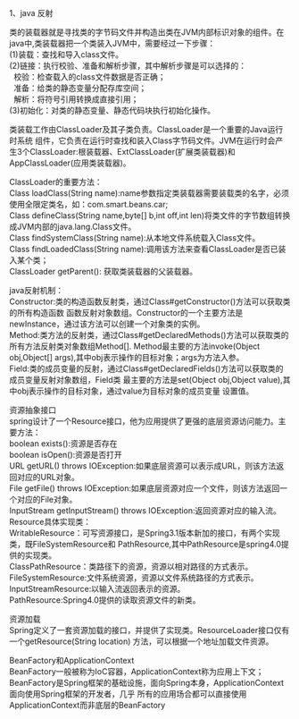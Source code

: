 1、java 反射

类的装载器就是寻找类的字节码文件并构造出类在JVM内部标识对象的组件。在java中,类装载器把一个类装入JVM中，需要经过一下步骤：<br/>
(1)装载：查找和导入class文件。<br/>
(2)链接：执行校验、准备和解析步骤，其中解析步骤是可以选择的：<br/>
    校验：检查载入的class文件数据是否正确；<br/>
    准备：给类的静态变量分配存库空间；<br/>
    解析：将符号引用转换成直接引用；<br/>
(3)初始化：对类的静态变量、静态代码块执行初始化操作。<br/>

类装载工作由ClassLoader及其子类负责。ClassLoader是一个重要的Java运行时系统 组件，它负责在运行时查找和装入Class字节码文件。JVM在运行时会产生3个ClassLoader:根装载器、ExtClassLoader(扩展类装载器)和AppClassLoader(应用类装载器)。<br/> 

 ClassLoader的重要方法：<br/>
 Class loadClass(String name):name参数指定类装载器需要装载类的名字，必须使用全限定类名，如：com.smart.beans.car;<br/>
 Class defineClass(String name,byte[] b,int off,int len)将类文件的字节数组转换成JVM内部的java.lang.Class文件。<br/>
 Class findSystemClass(String name):从本地文件系统载入Class文件。<br/>
 Class findLoadedClass(String name):调用该方法来查看ClassLoader是否已装入某个类；<br/>
 ClassLoader getParent(): 获取类装载器的父装载器。<br/>
 
 java反射机制：<br/>
 Constructor:类的构造函数反射类，通过Class#getConstructor()方法可以获取类的所有构造函数
 函数反射对象数组。Constructor的一个主要方法是newInstance，通过该方法可以创建一个对象类的实例。<br/>
 Method:类方法的反射类，通过Class#getDeclaredMethods()方法可以获取类的所有方法反射类对象数组Method[].
 Method最主要的方法invoke(Object obj,Object[] args),其中obj表示操作的目标对象；args为方法入参。<br/>
 Field:类的成员变量的反射，通过Class#getDeclaredFields()方法可以获取类的成员变量反射对象数组，Field类
 最主要的方法是set(Object obj,Object value),其中obj表示操作的目标对象，通过value为目标对象的成员变量
 设置值。<br/>
 
 资源抽象接口<br/>
 spring设计了一个Resource接口，他为应用提供了更强的底层资源访问能力。主要方法：<br/>
 boolean exists():资源是否存在<br/>
 boolean isOpen():资源是否打开<br/>
 URL getURL() throws IOException:如果底层资源可以表示成URL，则该方法返回对应的URL对象。<br/>
 File getFile() throws IOException:如果底层资源对应一个文件，则该方法返回一个对应的File对象。<br/>
 InputStream getInputStream() throws IOException:返回资源对应的输入流。<br/>
 Resource具体实现类：<br/>
WritableResource：可写资源接口，是Spring3.1版本新加的接口，有两个实现类，既FileSystemResource和
PathResource,其中PathResource是spring4.0提供的实现类。<br/>
ClassPathResource：类路径下的资源，资源以相对路径的方式表示。<br/>
FileSystemResource:文件系统资源，资源以文件系统路径的方式表示。 <br/>
InputStreamResource:以输入流返回表示的资源。<br/>
PathResource:Spring4.0提供的读取资源文件的新类。<br/>
 
 资源加载<br/>
 Spring定义了一套资源加载的接口，并提供了实现类。ResourceLoader接口仅有一个getResource(String location)
 方法，可以根据一个地址加载文件资源。<br/>
 
 BeanFactory和ApplicationContext<br/>
 BeanFactory一般被称为IoC容器，ApplicationContext称为应用上下文；<br/>
 BeanFactory是Spring框架的基础设施，面向Spring本身，ApplicationContext面向使用Spring框架的开发者，几乎
 所有的应用场合都可以直接使用ApplicationContext而非底层的BeanFactory<br/>
